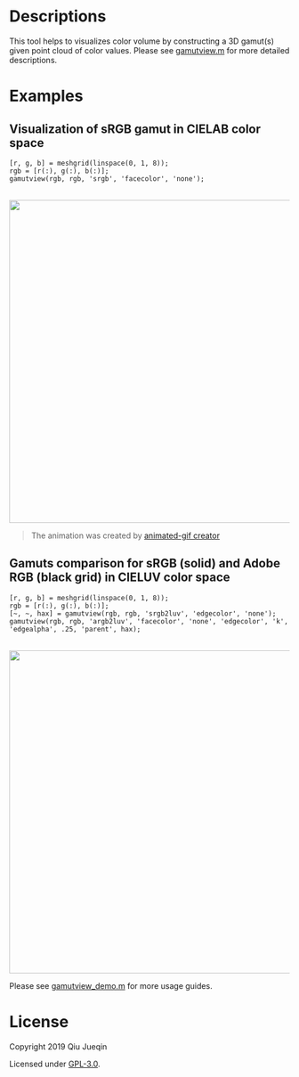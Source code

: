 # Descriptions

This tool helps to visualizes color volume by constructing a 3D gamut(s) given point cloud of color values. Please see [gamutview.m](gamutview.m) for more detailed descriptions.


# Examples

## Visualization of sRGB gamut in CIELAB color space

```
[r, g, b] = meshgrid(linspace(0, 1, 8));
rgb = [r(:), g(:), b(:)];
gamutview(rgb, rgb, 'srgb', 'facecolor', 'none');
```

<br>

<img src="screenshots/example1.gif" width="580">

<br>

> The animation was created by [animated-gif creator](https://www.mathworks.com/matlabcentral/fileexchange/28766-animated-gif-creator)


## Gamuts comparison for sRGB (solid) and Adobe RGB (black grid) in CIELUV color space

```
[r, g, b] = meshgrid(linspace(0, 1, 8));
rgb = [r(:), g(:), b(:)];
[~, ~, hax] = gamutview(rgb, rgb, 'srgb2luv', 'edgecolor', 'none');
gamutview(rgb, rgb, 'argb2luv', 'facecolor', 'none', 'edgecolor', 'k', 'edgealpha', .25, 'parent', hax);
```

<br>

<img src="screenshots/example2.gif" width="580">

<br>

Please see [gamutview_demo.m](gamutview_demo.m) for more usage guides.


# License

Copyright 2019 Qiu Jueqin

Licensed under [GPL-3.0](http://www.gnu.org/licenses/).